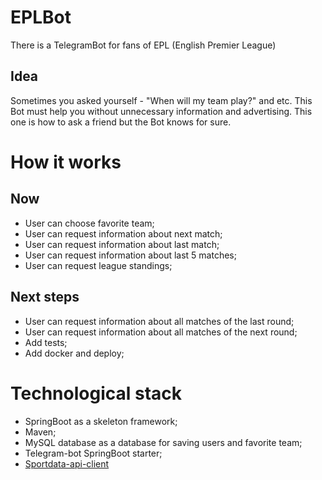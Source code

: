 # EPLBot
There is a TelegramBot for fans of EPL (English Premier League)

## Idea
Sometimes you asked yourself - "When will my team play?" and etc. This Bot must help you without unnecessary information and advertising. This one is how to ask a friend but the Bot knows for sure.

# How it works
## Now
- User can choose favorite team;
- User can request information about next match;
- User can request information about last match;
- User can request information about last 5 matches;
- User can request league standings;

## Next steps
- User can request information about all matches of the last round;
- User can request information about all matches of the next round;
- Add tests;
- Add docker and deploy;

# Technological stack
- SpringBoot as a skeleton framework;
- Maven;
- MySQL database as a database for saving users and favorite team;
- Telegram-bot SpringBoot starter;
- [Sportdata-api-client](https://github.com/technicalguru/sportdata-api-client)





